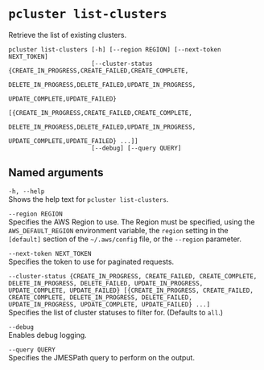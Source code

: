 # `pcluster list-clusters`<a name="pcluster.list-clusters-v3"></a>

Retrieve the list of existing clusters\.

```
pcluster list-clusters [-h] [--region REGION] [--next-token NEXT_TOKEN]
                       [--cluster-status {CREATE_IN_PROGRESS,CREATE_FAILED,CREATE_COMPLETE,
                                          DELETE_IN_PROGRESS,DELETE_FAILED,UPDATE_IN_PROGRESS,
                                          UPDATE_COMPLETE,UPDATE_FAILED}
                                         [{CREATE_IN_PROGRESS,CREATE_FAILED,CREATE_COMPLETE,
                                           DELETE_IN_PROGRESS,DELETE_FAILED,UPDATE_IN_PROGRESS,
                                           UPDATE_COMPLETE,UPDATE_FAILED} ...]]
                       [--debug] [--query QUERY]
```

## Named arguments<a name="pcluster-v3.list-clusters.namedargs"></a>

`-h, --help`  
Shows the help text for `pcluster list-clusters`\.

`--region REGION`  
Specifies the AWS Region to use\. The Region must be specified, using the `AWS_DEFAULT_REGION` environment variable, the `region` setting in the `[default]` section of the `~/.aws/config` file, or the `--region` parameter\.

`--next-token NEXT_TOKEN`  
Specifies the token to use for paginated requests\.

`--cluster-status {CREATE_IN_PROGRESS, CREATE_FAILED, CREATE_COMPLETE, DELETE_IN_PROGRESS, DELETE_FAILED, UPDATE_IN_PROGRESS, UPDATE_COMPLETE, UPDATE_FAILED} [{CREATE_IN_PROGRESS, CREATE_FAILED, CREATE_COMPLETE, DELETE_IN_PROGRESS, DELETE_FAILED, UPDATE_IN_PROGRESS, UPDATE_COMPLETE, UPDATE_FAILED} ...]`  
Specifies the list of cluster statuses to filter for\. \(Defaults to `all`\.\)

`--debug`  
Enables debug logging\.

`--query QUERY`  
Specifies the JMESPath query to perform on the output\.
